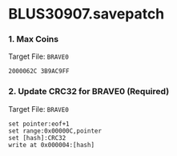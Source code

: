 # BLUS30907.savepatch

### 1. Max Coins

Target File: `BRAVE0`

```
2000062C 3B9AC9FF
```

### 2. Update CRC32 for BRAVE0 (Required)

Target File: `BRAVE0`

```
set pointer:eof+1
set range:0x00000C,pointer
set [hash]:CRC32
write at 0x000004:[hash]
```

